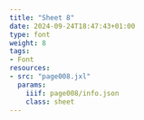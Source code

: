 ```yaml
---
title: "Sheet 8"
date: 2024-09-24T18:47:43+01:00
type: font
weight: 8
tags:
- Font
resources:
- src: "page008.jxl"
  params:
    iiif: page008/info.json
    class: sheet
---
```

